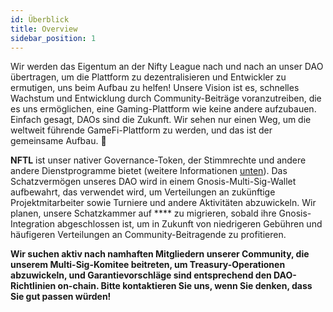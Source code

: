```yaml
---
id: Überblick
title: Overview
sidebar_position: 1
---
```


Wir werden das Eigentum an der Nifty League nach und nach an unser DAO übertragen, um die Plattform zu dezentralisieren und Entwickler zu ermutigen, uns beim Aufbau zu helfen! Unsere Vision ist es, schnelles Wachstum und Entwicklung durch Community-Beiträge voranzutreiben, die es uns ermöglichen, eine Gaming-Plattform wie keine andere aufzubauen. Einfach gesagt, DAOs sind die Zukunft. Wir sehen nur einen Weg, um die weltweit führende GameFi-Plattform zu werden, und das ist der gemeinsame Aufbau. 💜

**NFTL** ist unser nativer Governance-Token, der Stimmrechte und andere andere Dienstprogramme bietet (weitere Informationen [unten](https://nifty-league.com/about#nftl)). Das Schatzvermögen unseres DAO wird in einem Gnosis-Multi-Sig-Wallet aufbewahrt, das verwendet wird, um Verteilungen an zukünftige Projektmitarbeiter sowie Turniere und andere Aktivitäten abzuwickeln. Wir planen, unsere Schatzkammer auf **** zu migrieren, sobald ihre Gnosis-Integration abgeschlossen ist, um in Zukunft von niedrigeren Gebühren und häufigeren Verteilungen an Community-Beitragende zu profitieren.

**Wir suchen aktiv nach namhaften Mitgliedern unserer Community, die unserem Multi-Sig-Komitee beitreten, um Treasury-Operationen abzuwickeln, und Garantievorschläge sind entsprechend den DAO-Richtlinien on-chain. Bitte kontaktieren Sie uns, wenn Sie denken, dass Sie gut passen würden!**
